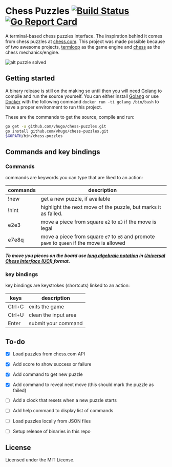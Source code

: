 # Chess Puzzles [![Build Status](https://travis-ci.org/vhugo/chess-puzzles.svg?branch=master)](https://travis-ci.org/vhugo/chess-puzzles) [![Go Report Card](https://goreportcard.com/badge/github.com/vhugo/chess-puzzles)](https://goreportcard.com/report/github.com/vhugo/chess-puzzles)

A terminal-based chess puzzles interface. The inspiration behind it comes from chess puzzles at
[chess.com](https://www.chess.com/puzzles). This project was made possible because of two awesome 
projects, [termloop](https://github.com/JoelOtter/termloop) as the game engine and
[chess](https://github.com/notnil/chess) as the chess mechanics/engine.

![alt puzzle solved][chess_puzzle]

## Getting started

A binary release is still on the making so until then you will need [Golang](https://golang.org/doc/install) 
to compile and run the source yourself. You can either install [Golang](https://golang.org/doc/install) 
or use [Docker](https://www.docker.com/) with the following command `docker run -ti golang /bin/bash` 
to have a proper environment to run this project.

These are the commands to get the source, compile and run:

```bash
go get -u github.com/vhugo/chess-puzzles.git
go install github.com/vhugo/chess-puzzles.git
$GOPATH/bin/chess-puzzles
```

## Commands and key bindings

### Commands

commands are keywords you can type that are liked to an action: 

| commands | description                                                                                |
|----------|--------------------------------------------------------------------------------------------|
| !new     | get a new puzzle, if available                                                             |
| !hint    | highlight the next move of the puzzle, but marks it as failed.                             |
| e2e3     | move a piece from square `e2` to `e3` if the move is legal                                 |
| e7e8q    | move a piece from square `e7` to `e8` and promote `pawn` to `queen` if the move is allowed |

***To move you pieces on the board use [long algebraic notation](https://en.wikipedia.org/wiki/Algebraic_notation_(chess)#Long_algebraic_notation) in [Universal Chess Interface (UCI)](https://en.wikipedia.org/wiki/Universal_Chess_Interface) format.***

### key bindings

key bindings are keystrokes (shortcuts) linked to an action: 

| keys   | description          |
|--------|----------------------|
| Ctrl+C | exits the game       |
| Ctrl+U | clean the input area |
| Enter  | submit your command  |

## To-do

- [X] Load puzzles from chess.com API
- [X] Add score to show success or failure
- [X] Add command to get new puzzle 
- [X] Add command to reveal next move (this should mark the puzzle as failed) 
- [ ] Add a clock that resets when a new puzzle starts
- [ ] Add help command to display list of commands
- [ ] Load puzzles locally from JSON files
- [ ] Setup release of binaries in this repo


## License

Licensed under the MIT License. 

[chess_puzzle]: https://i.imgur.com/ByQRCmb.gif

